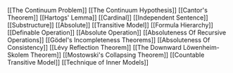 [[The Continuum Problem]]
[[The Continuum Hypothesis]]
[[Cantor's Theorem]]
[[Hartogs' Lemma]]
[[Cardinal]]
[[Independent Sentence]]
[[Substructure]]
[[Absolute]]
[[Transitive Model]]
[[Formula Hierarchy]]
[[Definable Operation]]
[[Absolute Operation]]
[[Absoluteness Of Recursive Operations]]
[[Gödel's Incompleteness Theorems]]
[[Absoluteness Of Consistency]]
[[Lévy Reflection Theorem]]
[[The Downward Löwenheim-Skolem Theorem]]
[[Mostowski's Collapsing Theorem]]
[[Countable Transitive Model]]
[[Technique of Inner Models]]



